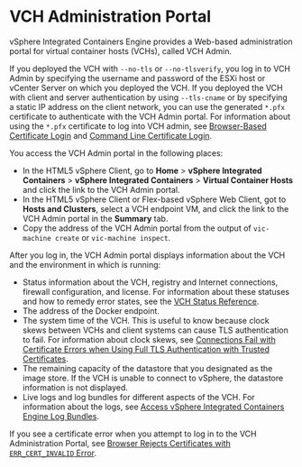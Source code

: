 # VCH Administration Portal #

vSphere Integrated Containers Engine provides a Web-based administration portal for virtual container hosts (VCHs), called VCH Admin.

If you deployed the VCH with `--no-tls` or `--no-tlsverify`, you log in to VCH Admin by specifying the username and password of the ESXi host or vCenter Server on which you deployed the VCH. If you deployed the VCH with client and server authentication by using `--tls-cname` or by specifying a static IP address on the client network, you can use the generated `*.pfx` certificate to authenticate with the VCH Admin portal. For information about using the `*.pfx` certificate to log into VCH admin, see [Browser-Based Certificate Login](browser_login.md) and [Command Line Certificate Login](cmdline_login.md).

You access the VCH Admin portal in the following places:
 
  - In the HTML5 vSphere Client, go to **Home** > **vSphere Integrated Containers** > **vSphere Integrated Containers** > **Virtual Container Hosts**  and click the link to the VCH Admin portal.
  - In the HTML5 vSphere Client or Flex-based vSphere Web Client, got to **Hosts and Clusters**, select a VCH endpoint VM, and click the link to the VCH Admin portal in the **Summary** tab.
  - Copy the address of the VCH Admin portal from the output of `vic-machine create` or `vic-machine inspect`.

After you log in, the VCH Admin portal displays information about the VCH and the environment in which is running:

- Status information about the VCH, registry and Internet connections,  firewall configuration, and license. For information about these statuses and how to remedy error states, see the [VCH Status Reference](vicadmin_status_ref.md).
- The address of the Docker endpoint.
- The system time of the VCH. This is useful to know because clock skews between VCHs and client systems can cause TLS authentication to fail. For information about clock skews, see [Connections Fail with Certificate Errors when Using Full TLS Authentication with Trusted Certificates](ts_clock_skew.md). 
- The remaining capacity of the datastore that you designated as the image store. If the VCH is unable to connect to vSphere, the datastore information is not displayed.
- Live logs and log bundles for different aspects of the VCH. For information about the logs, see [Access vSphere Integrated Containers Engine Log Bundles](log_bundles.md).

If you see a certificate error when you attempt to log in to the VCH Administration Portal, see [Browser Rejects Certificates with `ERR_CERT_INVALID` Error](ts_cert_error.md).
